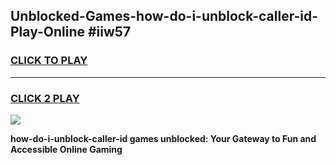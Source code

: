 
## Unblocked-Games-how-do-i-unblock-caller-id-Play-Online #iiw57
<h3>
<a href="https://news.freeplayer.one?title=how-do-i-unblock-caller-id&ref=3">CLICK TO PLAY</a></h3>
<hr>

<h3>
<a href="https://news.freeplayer.one?title=how-do-i-unblock-caller-id&ref=3">CLICK 2 PLAY</a>
  
</h3>

<a href="https://news.freeplayer.one?title=how-do-i-unblock-caller-id&ref=3"><img src="https://clearcache.store/games.png"></a>


**how-do-i-unblock-caller-id games unblocked: Your Gateway to Fun and Accessible Online Gaming**
